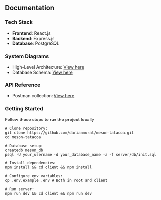 ## Documentation

### Tech Stack

- **Frontend**: React.js
- **Backend**: Express.js
- **Database**: PostgreSQL

### System Diagrams

- High-Level Architecture: [View here](/docs/diagrams/system-architecture.png)
- Database Schema: [View here](#)

### API Reference

- Postman collection: [View here](#)
 <!-- - Interactive Docs (Swagger UI): [View here](https://) -->

### Getting Started

Follow these steps to run the project locally

```shell
# Clone repository:
git clone https://github.com/darianmorat/meson-tatacoa.git
cd meson-tatacoa

# Database setup:
createdb meson_db
psql -U your_username -d your_database_name -a -f server/db/init.sql

# Install dependencies:
npm install && cd client && npm install

# Configure env variables:
cp .env.example .env # Both in root and client

# Run server:
npm run dev && cd client && npm run dev
```
